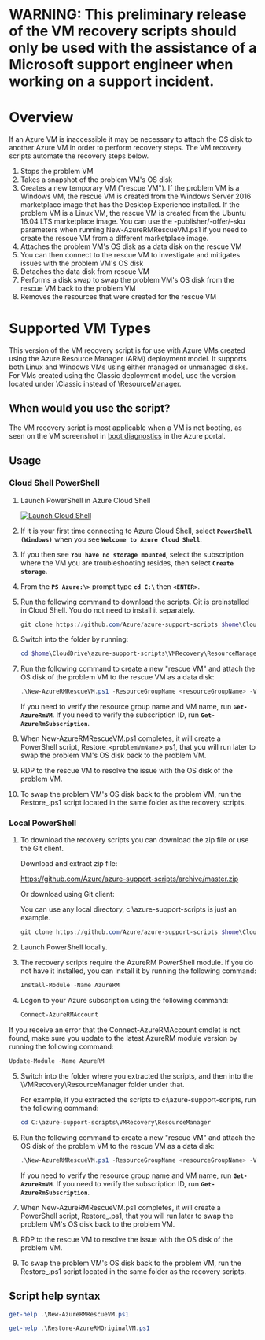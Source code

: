 # WARNING: This preliminary release of the VM recovery scripts should only be used with the assistance of a Microsoft support engineer when working on a support incident.

# Overview
If an Azure VM is inaccessible it may be necessary to attach the OS disk to another Azure VM in order to perform recovery steps. The VM recovery scripts automate the recovery steps below.

1. Stops the problem VM
2. Takes a snapshot of the problem VM's OS disk
3. Creates a new temporary VM ("rescue VM"). If the problem VM is a Windows VM, the rescue VM is created from the Windows Server 2016 marketplace image that has the Desktop Experience installed. If the problem VM is a Linux VM, the rescue VM is created from the Ubuntu 16.04 LTS marketplace image. You can use the -publisher/-offer/-sku parameters when running New-AzureRMRescueVM.ps1 if you need to create the rescue VM from a different marketplace image. 
4. Attaches the problem VM's OS disk as a data disk on the rescue VM
5. You can then connect to the rescue VM to investigate and mitigates issues with the problem VM's OS disk
6. Detaches the data disk from rescue VM
7. Performs a disk swap to swap the problem VM's OS disk from the rescue VM back to the problem VM
8. Removes the resources that were created for the rescue VM

# Supported VM Types

This version of the VM recovery script is for use with Azure VMs created using the Azure Resource Manager (ARM) deployment model. It supports both Linux and Windows VMs using either managed or unmanaged disks. For VMs created using the Classic deployment model, use the version located under \Classic instead of \ResourceManager.

## When would you use the script?

The VM recovery script is most applicable when a VM is not booting, as seen on the VM screenshot in [boot diagnostics](https://azure.microsoft.com/en-us/blog/boot-diagnostics-for-virtual-machines-v2/) in the Azure portal.

## Usage
### Cloud Shell PowerShell
1. Launch PowerShell in Azure Cloud Shell 

   <a href="https://shell.azure.com/powershell" target="_blank"><img border="0" alt="Launch Cloud Shell" src="https://shell.azure.com/images/launchcloudshell@2x.png"></a>

2. If it is your first time connecting to Azure Cloud Shell, select **`PowerShell (Windows)`** when you see **`Welcome to Azure Cloud Shell`**. 

3. If you then see **`You have no storage mounted`**, select the subscription where the VM you are troubleshooting resides, then select **`Create storage`**.

4. From the **`PS Azure:\>`** prompt type **`cd C:\`** then **`<ENTER>`**.

5. Run the following command to download the scripts. Git is preinstalled in Cloud Shell. You do not need to install it separately.
   ```PowerShell
   git clone https://github.com/Azure/azure-support-scripts $home\CloudDrive\azure-support-scripts
   ```
6. Switch into the folder by running:
   ```PowerShell
   cd $home\CloudDrive\azure-support-scripts\VMRecovery\ResourceManager
   ```
7. Run the following command to create a new "rescue VM" and attach the OS disk of the problem VM to the rescue VM as a data disk:
   ```PowerShell
   .\New-AzureRMRescueVM.ps1 -ResourceGroupName <resourceGroupName> -VmName <vmName>
   ```
   If you need to verify the resource group name and VM name, run **`Get-AzureRmVM`**. If you need to verify the subscription ID, run **`Get-AzureRmSubscription`**.

8. When New-AzureRMRescueVM.ps1 completes, it will create a PowerShell script, Restore_`<problemVmName`>.ps1, that you will run later to swap the problem VM's OS disk back to the problem VM.

9. RDP to the rescue VM to resolve the issue with the OS disk of the problem VM.

10. To swap the problem VM's OS disk back to the problem VM, run the Restore_<problemVmName>.ps1 script located in the same folder as the recovery scripts.

### Local PowerShell
1. To download the recovery scripts you can download the zip file or use the Git client. 

   Download and extract zip file:

   https://github.com/Azure/azure-support-scripts/archive/master.zip

   Or download using Git client:

   You can use any local directory, c:\azure-support-scripts is just an example.

   ```PowerShell
   git clone https://github.com/Azure/azure-support-scripts $home\CloudDrive\azure-support-scripts 
   ```
2. Launch PowerShell locally.

3. The recovery scripts require the AzureRM PowerShell module. If you do not have it installed, you can install it by running the following command:

   ```PowerShell
   Install-Module -Name AzureRM
   ```
4. Logon to your Azure subscription using the following command:
   ```PowerShell
   Connect-AzureRMAccount
   ```
If you receive an error that the Connect-AzureRMAccount cmdlet is not found, make sure you update to the latest AzureRM module version by running the following command:
   ```PowerShell
   Update-Module -Name AzureRM
   ```
5. Switch into the folder where you extracted the scripts, and then into the \VMRecovery\ResourceManager folder under that.

   For example, if you extracted the scripts to c:\azure-support-scripts, run the following command:
   ```PowerShell
   cd C:\azure-support-scripts\VMRecovery\ResourceManager
   ```
6. Run the following command to create a new "rescue VM" and attach the OS disk of the problem VM to the rescue VM as a data disk:
   ```PowerShell
   .\New-AzureRMRescueVM.ps1 -ResourceGroupName <resourceGroupName> -VmName <vmName>
   ```
   If you need to verify the resource group name and VM name, run **`Get-AzureRmVM`**. If you need to verify the subscription ID, run **`Get-AzureRmSubscription`**.

7. When New-AzureRMRescueVM.ps1 completes, it will create a PowerShell script, Restore_<problemVmName>.ps1, that you will run later to swap the problem VM's OS disk back to the problem VM.

8. RDP to the rescue VM to resolve the issue with the OS disk of the problem VM.

9. To swap the problem VM's OS disk back to the problem VM, run the Restore_<problemVmName>.ps1 script located in the same folder as the recovery scripts.

## Script help syntax

```PowerShell
get-help .\New-AzureRMRescueVM.ps1

get-help .\Restore-AzureRMOriginalVM.ps1
```

